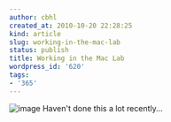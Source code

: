 ```yaml
---
author: cbhl
created_at: 2010-10-20 22:28:25
kind: article
slug: working-in-the-mac-lab
status: publish
title: Working in the Mac Lab
wordpress_id: '620'
tags:
- '365'
---
```


![image](http://blog.azuresky.ca/blog/wp-content/uploads/2010/10/wpid-IMG_20101020_222605.jpg)
Haven't done this a lot recently...
